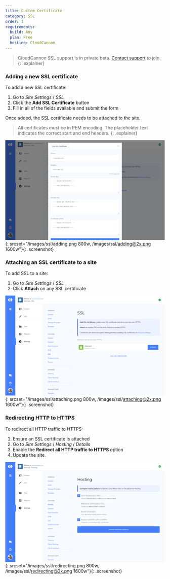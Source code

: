 ```yaml
---
title: Custom Certificate
category: SSL
order: 1
requirements:
  build: Any
  plan: Free
  hosting: CloudCannon
---
```


> CloudCannon SSL support is in private beta. [Contact support](mailto:support@cloudcannon.com) to join.
{: .explainer}

### Adding a new SSL certificate

To add a new SSL certificate:

1. Go to *Site Settings* / *SSL*
2. Click the **Add SSL Certificate** button
3. Fill in all of the fields available and submit the form

Once added, the SSL certificate needs to be attached to the site.

> All certificates must be in PEM encoding. The placeholder text indicates the correct start and end headers.
{: .explainer}

![Adding a new SSL certificate](/images/ssl/adding.png){: srcset="/images/ssl/adding.png 800w, /images/ssl/adding@2x.png 1600w"}{: .screenshot}


### Attaching an SSL certificate to a site

To add SSL to a site:

1. Go to *Site Settings* / *SSL*
2. Click **Attach** on any SSL certificate

![Attaching an SSL certificate](/images/ssl/attaching.png){: srcset="/images/ssl/attaching.png 800w, /images/ssl/attaching@2x.png 1600w"}{: .screenshot}


### Redirecting HTTP to HTTPS

To redirect all HTTP traffic to HTTPS:

1. Ensure an SSL certificate is attached
2. Go to *Site Settings* / *Hosting* / *Details*
2. Enable the **Redirect all HTTP traffic to HTTPS** option
3. Update the site.

![Redirecting HTTP to HTTPS](/images/ssl/redirecting.png){: srcset="/images/ssl/redirecting.png 800w, /images/ssl/redirecting@2x.png 1600w"}{: .screenshot}
